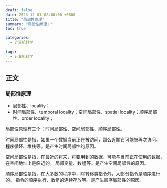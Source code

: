 ```yaml
---
draft: false
date: 2023-12-01 08:00:00 +0800
title: "局部性原理"
summary: "局部性原理；"
toc: true

categories:
  - 计算机科学

tags:
  - 计算机科学
---
```


## 正文

### 局部性原理

- 局部性、locality；
- 时间局部性、temporal locality；空间局部性、spatial locality；顺序局部性、order locality；

局部性原理有三个：时间局部性、空间局部性、顺序局部性。

时间局部性是指，如果一个数据当前正在被访问，那么近期它可能被再次访问。
程序循环、堆栈等。是产生时间局部性的原因。

空间局部性是指，在最近的将来，将要用到的数据，可能与当前正在使用的数据，在空间地址上是临近的。
局部变量、数组等。是产生空间局部性的原因。

顺序局部性是指，在大多数的程序中，除转移类指令外，大部分指令是顺序进行的。
指令的顺序执行、数组的连续存放等。是产生顺序局部性的原因。
